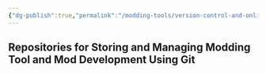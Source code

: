 ```yaml
---
{"dg-publish":true,"permalink":"/modding-tools/version-control-and-online-repositories/index/","title":"Version Control and Online Repositories","tags":["Git","Github","Gitlab","Tes3conv","Merge_to_Master"]}
---
```


## Repositories for Storing and Managing Modding Tool and Mod Development Using Git

